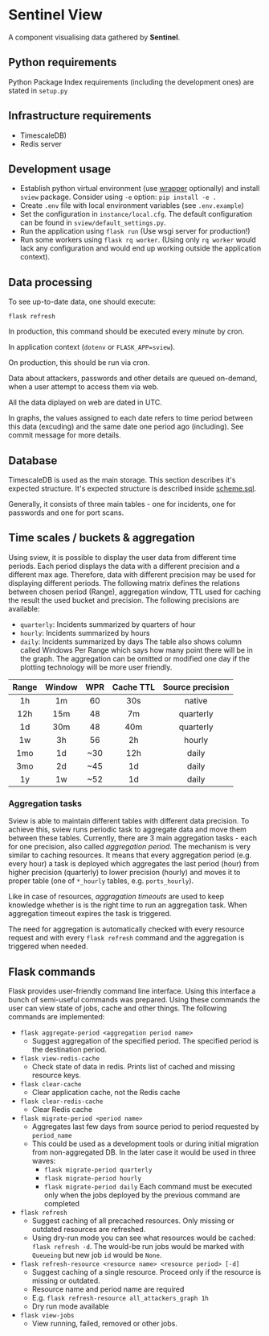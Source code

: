 # Sentinel View

A component visualising data gathered by **Sentinel**.

## Python requirements

Python Package Index requirements (including the development ones) are stated in
`setup.py`

## Infrastructure requirements

- TimescaleDB)
- Redis server


## Development usage

- Establish python virtual environment (use
  [wrapper](https://virtualenvwrapper.readthedocs.io/en/latest/) optionally)
  and install `sview` package. Consider using `-e` option: `pip install -e .`
- Create `.env` file with local environment variables (see `.env.example`)
- Set the configuration in `instance/local.cfg`. The default configuration
  can be found in `sview/default_settings.py`.
- Run the application using `flask run` (Use wsgi server for production!)
- Run some workers using `flask rq worker`. (Using only `rq worker` would lack
  any configuration and would end up working outside the application context).


## Data processing

To see up-to-date data, one should execute:

```
flask refresh
```

In production, this command should be executed every minute by cron.

In application context (`dotenv` or `FLASK_APP=sview`).

On production, this should be run via cron.


Data about attackers, passwords and other details are queued on-demand, when a
user attempt to access them via web.

All the data diplayed on web are dated in UTC.

In graphs, the values assigned to each date refers to time period between this
data (excuding) and the same date one period ago (including). See commit message
for more details.

## Database

TimescaleDB is used as the main storage. This section describes it's expected
structure. It's expected structure is described inside
[scheme.sql](sview/scheme.sql).

Generally, it consists of three main tables - one for incidents, one for
passwords and one for port scans.

## Time scales / buckets & aggregation

Using sview, it is possible to display the user data from different time periods.
Each period displays the data with a different precision and a different max age.
Therefore, data with different precision may be used for displaying different
periods.
The following matrix defines the relations between chosen period (Range),
aggregation window, TTL used for caching the result the used bucket and
precision. The following precisions are available:
 - `quarterly`: Incidents summarized by quarters of hour
 - `hourly`: Incidents summarized by hours
 - `daily`: Incidents summarized by days
The table also shows column called Windows Per Range which says how many point there
will be in the graph. The aggregation can be omitted or modified one day if the
plotting technology will be more user friendly.

| Range | Window | WPR   | Cache TTL | Source precision |
| :---: | :---:  | :---: | :--:      | :--:             |
| 1h    | 1m     | 60    | 30s       | native           |
| 12h   | 15m    | 48    | 7m        | quarterly        |
| 1d    | 30m    | 48    | 40m       | quarterly        |
| 1w    | 3h     | 56    | 2h        | hourly           |
| 1mo   | 1d     | ~30   | 12h       | daily            |
| 3mo   | 2d     | ~45   | 1d        | daily            |
| 1y    | 1w     | ~52   | 1d        | daily            |

### Aggregation tasks

Sview is able to maintain different tables with different data precision. To
achieve this, sview runs periodic task to aggregate data and move them between
these tables. Currently, there are 3 main aggregation tasks - each for one
precision, also called *aggregation period*. The mechanism is very similar to
caching resources. It means that every aggregation period (e.g. every hour) a
task is deployed which aggregates the last period (hour) from higher precision
(quarterly) to lower precision (hourly) and moves it to proper table (one of
`*_hourly` tables, e.g. `ports_hourly`).

Like in case of resources, *aggragation timeouts* are used to keep knowledge
whether is is the right time to run an aggregation task. When aggregation
timeout expires the task is triggered.

The need for aggregation is automatically checked with every resource request
and with every `flask refresh` command and the aggregation is triggered when
needed.

## Flask commands

Flask provides user-friendly command line interface. Using this interface a bunch
of semi-useful commands was prepared. Using these commands the user can view
state of jobs, cache and other things. The following commands are implemented:

- `flask aggregate-period <aggregation period name>`
  - Suggest aggregation of the specified period. The specified period is the
    destination period.
- `flask view-redis-cache`
  - Check state of data in redis. Prints list of cached and missing resource
    keys.
- `flask clear-cache`
  - Clear application cache, not the Redis cache
- `flask clear-redis-cache`
  - Clear Redis cache
- `flask migrate-period <period name>`
  - Aggregates last few days from source period to period requested by
    `period_name`
  - This could be used as a development tools or during initial migration
    from non-aggregated DB. In the later case it would be used in three waves:
    - `flask migrate-period quarterly`
    - `flask migrate-period hourly`
    - `flask migrate-period daily`
    Each command must be executed only when the jobs deployed by the previous
    command are completed
- `flask refresh`
  - Suggest caching of all precached resources. Only missing or outdated
    resources are refreshed.
  - Using dry-run mode you can see what resources would be cached:
    `flask refresh -d`. The would-be run jobs would be marked with
    `Queueing` but new job `id` would be `None`.
- `flask refresh-resource <resource name> <resource period> [-d]`
  - Suggest caching of a single resource. Proceed only if the resource is
    missing or outdated.
  - Resource name and period name are required
  - E.g. `flask refresh-resource all_attackers_graph 1h`
  - Dry run mode available
- `flask view-jobs`
  - View running, failed, removed or other jobs.

